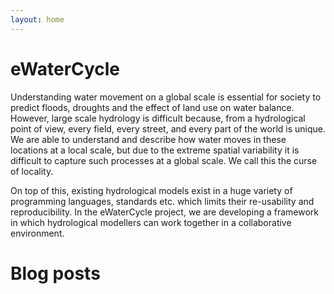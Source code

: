 ```yaml
---
layout: home
---
```


# eWaterCycle

Understanding water movement on a global scale is essential for society
to predict floods, droughts and the effect of land use on water balance.
However, large scale hydrology is difficult because, from a hydrological
point of view, every field, every street, and every part of the world is
unique. We are able to understand and describe how water moves in these
locations at a local scale, but due to the extreme spatial variability
it is difficult to capture such processes at a global scale. We call
this the curse of locality.

On top of this, existing hydrological models exist in a huge variety of
programming languages, standards etc. which limits their re-usability
and reproducibility. In the eWaterCycle project, we are developing
a framework in which hydrological modellers can work together in a
collaborative environment.

# Blog posts
